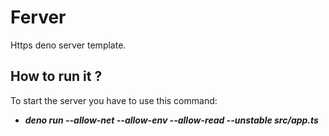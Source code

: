# Ferver
Https deno server template.

## How to run it ?
To start the server you have to use this command:
 - ***deno run --allow-net --allow-env --allow-read --unstable src/app.ts***
